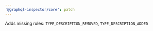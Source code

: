 ```yaml
---
'@graphql-inspector/core': patch
---
```


Adds missing rules: `TYPE_DESCRIPTION_REMOVED`, `TYPE_DESCRIPTION_ADDED`
